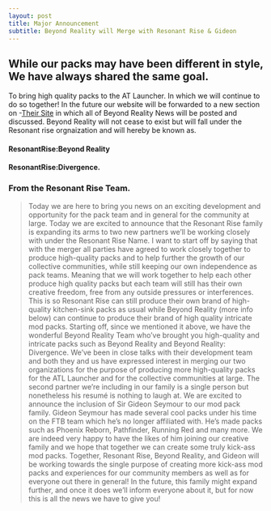 ```yaml
---
layout: post
title: Major Announcement 
subtitle: Beyond Reality will Merge with Resonant Rise & Gideon
---
```


## While our packs may have been different in style, We have always shared the same goal. 
To bring high quality packs to the AT Launcher. In which we will continue to do so together! In the future our website will be forwarded to a new section on -[Their Site](http://www.resonant-rise.com/) in which all of Beyond Reality News will be posted and discussed. Beyond Reality will not cease to exist but will fall under the Resonant rise orgnaization and will hereby be known as. 
#### ResonantRise:Beyond Reality 
#### ResonantRise:Divergence.

### From the Resonant Rise Team.

> Today we are here to bring you news on an exciting development and opportunity for the pack team and in general for the community at large. Today we are excited to announce that the Resonant Rise family is expanding its arms to two new partners we’ll be working closely with under the Resonant Rise Name.
 I want to start off by saying that with the merger all parties have agreed to work closely together to produce high-quality packs and to help further the growth of our collective communities, while still keeping our own independence as pack teams. Meaning that we will work together to help each other produce high quality packs but each team will still has their own creative freedom, free from any outside pressures or interferences. This is so Resonant Rise can still produce their own brand of high-quality kitchen-sink packs as usual while Beyond Reality (more info below) can continue to produce their brand of high quality intricate mod packs.
 Starting off, since we mentioned it above, we have the wonderful Beyond Reality Team who’ve brought you high-quality and intricate packs such as Beyond Reality and Beyond Reality: Divergence. We’ve been in close talks with their development team and both they and us have expressed interest in merging our two organizations for the purpose of producing more high-quality packs for the ATL Launcher and for the collective communities at large. 
 The second partner we’re including in our family is a single person but nonetheless his resumé is nothing to laugh at. We are excited to announce the inclusion of Sir Gideon Seymour to our mod pack family. Gideon Seymour has made several cool packs under his time on the FTB team which he’s no longer affiliated with. He’s made packs such as Phoenix Reborn, Pathfinder, Running Red and many more. We are indeed very happy to have the likes of him joining our creative family and we hope that together we can create some truly kick-ass mod packs.
 Together, Resonant Rise, Beyond Reality, and Gideon will be working towards the single purpose of creating more kick-ass mod packs and experiences for our community members as well as for everyone out there in general! In the future, this family might expand further, and once it does we’ll inform everyone about it, but for now this is all the news we have to give you!
